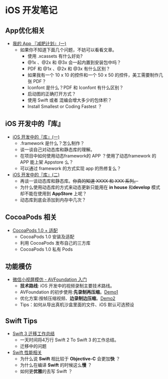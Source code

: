 # iOS 开发笔记

## App优化相关

- [我的 App 『减肥计划』(一)](https://github.com/Damonvvong/iOSDevNotes/blob/master/Notes/AppBetter_1.md)
    - 如果你不知道下面几个问题，不妨可以看看文章。
        - 使用 .xcassets 有什么好处?
        - @1x 、@2x 和 @3x 会一起内置到安装包中吗？
        - PDF 和 @1x 、@2x 和 @3x 有什么区别？
        - 如果我有一个 10 x 10 的控件和一个 50 x 50 的控件，美工需要制作几张 PDF？
        - Iconfont 是什么？PDF 和 Iconfont 有什么区别？
        - 启动图的正确打开方式？
        - 使用 Swift 或者 混编会增大多少的包体积？
        - Install Smallest  or Coding Fastest ？

## iOS 开发中的『库』
- [iOS 开发中的『库』(一)](https://github.com/Damonvvong/iOSDevNotes/blob/master/Notes/framework.md)
    - .framework 是什么？怎么制作？
    - 谈一谈自己对动态库和静态库的理解。
    - 在项目中如何使用动态framework的 APP ？使用了动态framework 的 APP 能上架 Appstore 么？
    - 可以通过 framework 的方式实现 app 的热修复么？
- [iOS 开发中的『库』(二)](https://github.com/Damonvvong/iOSDevNotes/blob/master/Notes/framework2.md)
    - 再谈一谈动态库和静态库。~~你真的知道 XXXX 和 XXX 系列。~~
    - 为什么使用动态库的方式来动态更新只能用在 **in house** 和**develop** 模式却不能在使用到 **AppStore** 上呢？
    - 动态库到底会添加到内存中几次？

## CocoaPods 相关
- [CocoaPods 1.0 + 适配](https://github.com/Damonvvong/DWCategory)
    - CocoaPods 1.0 安装及适配
    - 利用 CocoaPods 发布自己的三方库
    - CocoaPods 1.0 私有 Pods 

## 功能模仿        
- [微信小视屏模仿 - AVFoundation 入门](https://github.com/Damonvvong/iOSDevNotes/blob/master/Notes/videorecoder.md)
    - **技术路线**: iOS 开发中的视频录制主要技术路线。
    - AVFoundation 的初步使用:**先录制再压缩**。[Demo1](https://github.com/Damonvvong/iOSDevNotes/tree/master/Demo/VideoRecoderDemo)
    - 优化方案:按帧压缩视频、**边录制边压缩**。[Demo2](https://github.com/Damonvvong/iOSDevNotes/tree/master/Demo/DWShortVideoRecoder)
    - Tips：如何从导出真机沙盒里面的文件、iOS 默认可选预设


## Swift Tips
- [Swift 3 迁移工作总结](https://github.com/Damonvvong/iOSDevNotes/blob/master/Notes/SwiftTips_1.md)
    - 一天时间将4万行 Swift 2 To Swift 3 的工作总结。
    - 迁移中的问题
- [Swift 性能相关](https://github.com/Damonvvong/iOSDevNotes/blob/master/Notes/swift_performance.md)
    - 为什么说 **Swift** 相比较于 **Objective-C** 会更加**快** ？
    - 为什么在编译 **Swift** 的时候这么**慢** ？
    - 如何更**优雅**的去写 Swift ？



